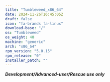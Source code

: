 ```yaml
---
title: "Tumbleweed_x86_64"
date: 2024-11-26T16:45:05Z
draft: false
icon: "fa-brands fa-linux"
download-base: "/"
os: "Tumbleweed"
os_weight: 40
machine: "generic"
arch: "x86_64"
rpm_version: "5.0.15"
rpm_release: "0"
installer_patch: ""
---
```


***Development/Advanced-user/Rescue use only***